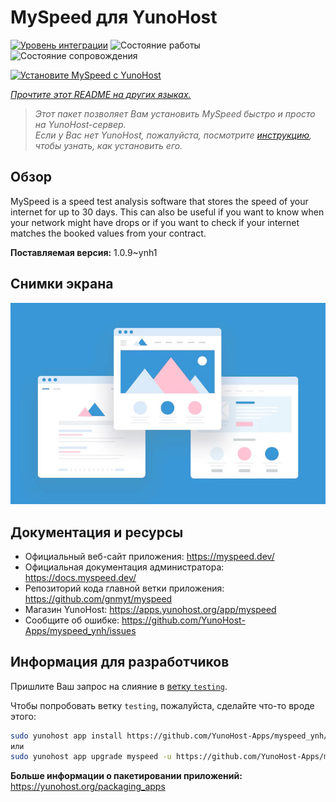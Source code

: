 <!--
Важно: этот README был автоматически сгенерирован <https://github.com/YunoHost/apps/tree/master/tools/readme_generator>
Он НЕ ДОЛЖЕН редактироваться вручную.
-->

# MySpeed для YunoHost

[![Уровень интеграции](https://dash.yunohost.org/integration/myspeed.svg)](https://ci-apps.yunohost.org/ci/apps/myspeed/) ![Состояние работы](https://ci-apps.yunohost.org/ci/badges/myspeed.status.svg) ![Состояние сопровождения](https://ci-apps.yunohost.org/ci/badges/myspeed.maintain.svg)

[![Установите MySpeed с YunoHost](https://install-app.yunohost.org/install-with-yunohost.svg)](https://install-app.yunohost.org/?app=myspeed)

*[Прочтите этот README на других языках.](./ALL_README.md)*

> *Этот пакет позволяет Вам установить MySpeed быстро и просто на YunoHost-сервер.*  
> *Если у Вас нет YunoHost, пожалуйста, посмотрите [инструкцию](https://yunohost.org/install), чтобы узнать, как установить его.*

## Обзор

MySpeed is a speed test analysis software that stores the speed of your internet for up to 30 days. This can also be useful if you want to know when your network might have drops or if you want to check if your internet matches the booked values from your contract.



**Поставляемая версия:** 1.0.9~ynh1

## Снимки экрана

![Снимок экрана MySpeed](./doc/screenshots/example.jpg)

## Документация и ресурсы

- Официальный веб-сайт приложения: <https://myspeed.dev/>
- Официальная документация администратора: <https://docs.myspeed.dev/>
- Репозиторий кода главной ветки приложения: <https://github.com/gnmyt/myspeed>
- Магазин YunoHost: <https://apps.yunohost.org/app/myspeed>
- Сообщите об ошибке: <https://github.com/YunoHost-Apps/myspeed_ynh/issues>

## Информация для разработчиков

Пришлите Ваш запрос на слияние в [ветку `testing`](https://github.com/YunoHost-Apps/myspeed_ynh/tree/testing).

Чтобы попробовать ветку `testing`, пожалуйста, сделайте что-то вроде этого:

```bash
sudo yunohost app install https://github.com/YunoHost-Apps/myspeed_ynh/tree/testing --debug
или
sudo yunohost app upgrade myspeed -u https://github.com/YunoHost-Apps/myspeed_ynh/tree/testing --debug
```

**Больше информации о пакетировании приложений:** <https://yunohost.org/packaging_apps>
